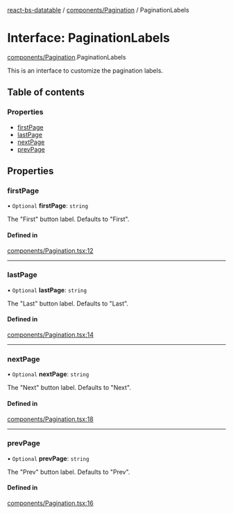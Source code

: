 [react-bs-datatable](../README.md) / [components/Pagination](../modules/components_Pagination.md) / PaginationLabels

# Interface: PaginationLabels

[components/Pagination](../modules/components_Pagination.md).PaginationLabels

This is an interface to customize the pagination labels.

## Table of contents

### Properties

- [firstPage](components_Pagination.PaginationLabels.md#firstpage)
- [lastPage](components_Pagination.PaginationLabels.md#lastpage)
- [nextPage](components_Pagination.PaginationLabels.md#nextpage)
- [prevPage](components_Pagination.PaginationLabels.md#prevpage)

## Properties

### firstPage

• `Optional` **firstPage**: `string`

The "First" button label. Defaults to "First".

#### Defined in

[components/Pagination.tsx:12](https://github.com/imballinst/react-bs-datatable/blob/8b90ae8/src/components/Pagination.tsx#L12)

___

### lastPage

• `Optional` **lastPage**: `string`

The "Last" button label. Defaults to "Last".

#### Defined in

[components/Pagination.tsx:14](https://github.com/imballinst/react-bs-datatable/blob/8b90ae8/src/components/Pagination.tsx#L14)

___

### nextPage

• `Optional` **nextPage**: `string`

The "Next" button label. Defaults to "Next".

#### Defined in

[components/Pagination.tsx:18](https://github.com/imballinst/react-bs-datatable/blob/8b90ae8/src/components/Pagination.tsx#L18)

___

### prevPage

• `Optional` **prevPage**: `string`

The "Prev" button label. Defaults to "Prev".

#### Defined in

[components/Pagination.tsx:16](https://github.com/imballinst/react-bs-datatable/blob/8b90ae8/src/components/Pagination.tsx#L16)
